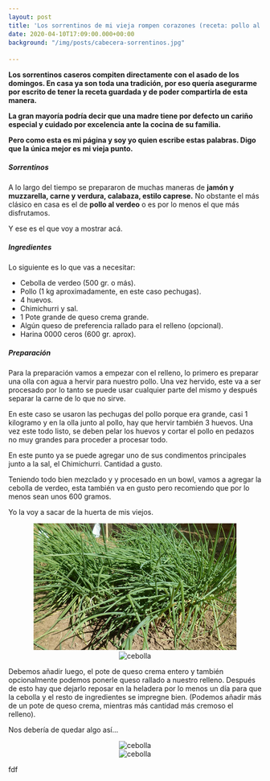 ```yaml
---
layout: post
title: 'Los sorrentinos de mi vieja rompen corazones (receta: pollo al verdeo)'
date: 2020-04-10T17:09:00.000+00:00
background: "/img/posts/cabecera-sorrentinos.jpg"

---
```

**Los sorrentinos caseros compiten directamente con el asado de los domingos. En casa ya son toda una tradición, por eso quería asegurarme por escrito de tener la receta guardada y de poder compartirla de esta manera.**

**La gran mayoría podría decir que una madre tiene por defecto un cariño especial y cuidado por excelencia ante la cocina de su familia.**

**Pero como esta es mi página y soy yo quien escribe estas palabras. Digo que la única mejor es mi vieja punto.**

##### Sorrentinos

A lo largo del tiempo se prepararon de muchas maneras de **jamón y muzzarella, carne y verdura, calabaza, estilo caprese.** No obstante el más clásico en casa es el de **pollo al verdeo** o es por lo menos el que más disfrutamos.

Y ese es el que voy a mostrar acá.

##### Ingredientes

Lo siguiente es lo que vas a necesitar:

* Cebolla de verdeo (500 gr. o más).
* Pollo (1 kg aproximadamente, en este caso pechugas).
* 4 huevos.
* Chimichurri y sal.
* 1 Pote grande de queso crema grande.
* Algún queso de preferencia rallado para el relleno (opcional).
* Harina 0000 ceros (600 gr. aprox).

##### Preparación

Para la preparación vamos a empezar con el relleno, lo primero es preparar una olla con agua a hervir para nuestro pollo. Una vez hervido, este va a ser procesado por lo tanto se puede usar cualquier parte del mismo y después separar la carne de lo que no sirve.

En este caso se usaron las pechugas del pollo porque era grande, casi 1 kilogramo y en la olla junto al pollo, hay que hervir también 3 huevos. Una vez este todo listo, se deben  pelar los huevos y cortar el pollo en pedazos no muy grandes para proceder a procesar todo.

En este punto ya se puede agregar uno de sus condimentos principales junto a la sal, el Chimichurri. Cantidad a gusto.

Teniendo todo bien mezclado y y procesado en un bowl, vamos a agregar la cebolla de verdeo, esta también va en gusto pero recomiendo que por lo menos sean unos 600 gramos.

Yo la voy a sacar de la huerta de mis viejos.

<html>

<div align="center"><img src="https://raw.githubusercontent.com/Lucas68747/lucas68747.github.io/master/img/posts/cebolla2.jpg" width="80%" height="auto"  alt="cebolla"></div>

</html>

<html>

<div align="center"><img src="![](https://raw.githubusercontent.com/Lucas68747/lucas68747.github.io/master/img/posts/relleno1.jpg)" width="80%" height="auto"  alt="cebolla"></div>

</html>

Debemos añadir luego, el pote de queso crema entero y también opcionalmente podemos ponerle queso rallado a nuestro relleno. Después de esto hay que dejarlo reposar en la heladera por lo menos un día para que la cebolla y el resto de ingredientes se impregne bien. (Podemos añadir más de un pote de queso crema, mientras más cantidad más cremoso el relleno).

Nos debería de quedar algo así...

<html>

<div align="center"><img src="![](https://raw.githubusercontent.com/Lucas68747/lucas68747.github.io/master/img/posts/relleno2.jpg)" width="80%" height="auto"  alt="cebolla"></div>

</html>

<html>

<div align="center"><img src="![](https://raw.githubusercontent.com/Lucas68747/lucas68747.github.io/master/img/posts/relleno3.jpg)" width="80%" height="auto"  alt="cebolla"></div>

</html>

fdf